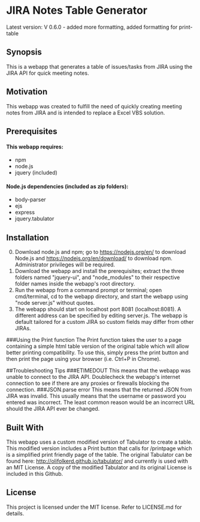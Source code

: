 # JIRA Notes Table Generator
Latest version: V 0.6.0 - added more formatting, added formatting for print-table
## Synopsis
This is a webapp that generates a table of issues/tasks from JIRA using the JIRA API for quick meeting notes.

## Motivation
This webapp was created to fulfill the need of quickly creating meeting notes from JIRA and is intended to replace a Excel VBS solution.

## Prerequisites
#### This webapp requires:
- npm
- node.js
- jquery (included)

#### Node.js dependencies (included as zip folders):
- body-parser
- ejs
- express
- jquery.tabulator

## Installation
0. Download node.js and npm; go to https://nodejs.org/en/ to download Node.js and https://nodejs.org/en/download/ to download npm. Administrator privileges will be required.
1. Download the webapp and install the prerequisites; extract the three folders named "jquery-ui", and "node_modules" to their respective folder names inside the webapp's root directory.
2. Run the webapp from a command prompt or terminal; open cmd/terminal, cd  to the webapp directory, and start the webapp using "node server.js" without quotes.
3. The webapp should start on localhost port 8081 (localhost:8081). A different address can be specified by editing server.js. The webapp is default tailored for a custom JIRA so custom fields may differ from other JIRAs.

###Using the Print function
The Print function takes the user to a page containing a simple html table version of the original table which will allow better printing compatibility. To use this, simply press the print button and then print the page using your browser (i.e. Ctrl+P in Chrome).

##Troubleshooting Tips
###ETIMEDOUT
This means that the webapp was unable to connect to the JIRA API. Doublecheck the webapp's internet connection to see if there are any proxies or firewalls blocking the connection.
###JSON.parse error
This means that the returned JSON from JIRA was invalid. This usually means that the username or password you entered was incorrect. The least common reason would be an incorrect URL should the JIRA API ever be changed.

## Built With
This webapp uses a custom modified version of Tabulator to create a table. This modified version includes a Print button that calls for /printpage which is a simplified print friendly page of the table. The original Tabulator can be found here: http://olifolkerd.github.io/tabulator/ and currently is used with an MIT License. A copy of the modified Tabulator and its original License is included in this Github.

## License
This project is licensed under the MIT license. Refer to LICENSE.md for details.

